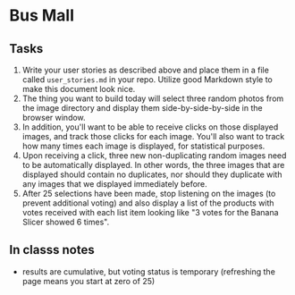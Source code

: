 # Bus Mall

## Tasks

1. Write your user stories as described above and place them in a file called `user_stories.md` in your repo. Utilize good Markdown style to make this document look nice.
1. The thing you want to build today will select three random photos from the image directory and display them side-by-side-by-side in the browser window.
1. In addition, you'll want to be able to receive clicks on those displayed images, and track those clicks for each image. You'll also want to track how many times each image is displayed, for statistical purposes.
1. Upon receiving a click, three new non-duplicating random images need to be automatically displayed. In other words, the three images that are displayed should contain no duplicates, nor should they duplicate with any images that we displayed immediately before.
1. After 25 selections have been made, stop listening on the images (to prevent additional voting) and also display a list of the products with votes received with each list item looking like "3 votes for the Banana Slicer showed 6 times".


## In classs notes

* results are cumulative, but voting status is temporary (refreshing the page means you start at zero of 25)